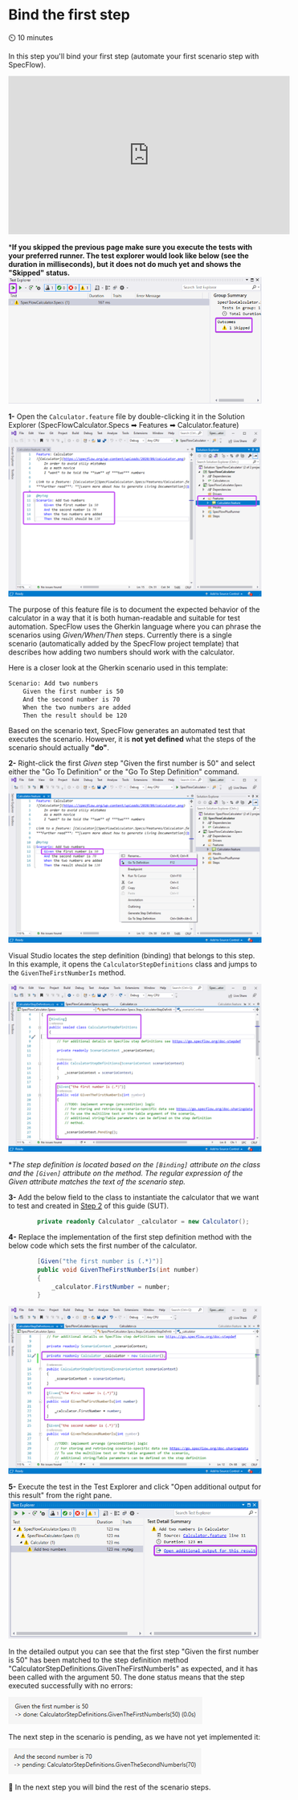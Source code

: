 Bind the first step
===============

⏲️ 10 minutes

In this step you'll bind your first step (automate your first scenario step with SpecFlow).

<iframe width="560" height="315" src="https://www.youtube.com/embed/iXKFVGynrX4" frameborder="0" allow="accelerometer; autoplay; clipboard-write; encrypted-media; gyroscope; picture-in-picture" allowfullscreen></iframe>

***If you skipped the previous page make sure you execute the tests with your preferred runner. The test explorer would look like below (see the duration in milliseconds), but it does not do much yet and shows the "Skipped" status.**  
![Add new SpecFlow project](../_static/step5/test_explorer_test_skippedv2.png)

**1-** Open the `Calculator.feature` file by double-clicking it in the Solution Explorer (SpecFlowCalculator.Specs ➡ Features ➡ Calculator.feature)
![Feautre File](../_static/step6/feature_file2.png)

The purpose of this feature file is to document the expected behavior of the calculator in a way that it is both human-readable and suitable for test automation. SpecFlow uses the Gherkin language where you can phrase the scenarios using _Given/When/Then_ steps. Currently there is a single scenario (automatically added by the SpecFlow project template) that describes how adding two numbers should work with the calculator.

Here is a closer look at the Gherkin scenario used in this template:

``` Gherkin
Scenario: Add two numbers
    Given the first number is 50
    And the second number is 70
    When the two numbers are added
    Then the result should be 120
```

Based on the scenario text, SpecFlow generates an automated test that executes the scenario. However, it is **not yet defined** what the steps of the scenario should actually **"do"**.

**2-** Right-click the first _Given_ step "Given the first number is 50" and select either the "Go To Definition" or the "Go To Step Definition" command.  
![Go To Definition](../_static/step6/scenario_step_go_to_definitionv3.png)

Visual Studio locates the step definition (binding) that belongs to this step. In this example, it opens the `CalculatorStepDefinitions` class and jumps to the `GivenTheFirstNumberIs` method.  

![Given Step Binding](../_static/step6/given_step_bindingv2.png)

**The step definition is located based on the  `[Binding]` attribute on the class and the `[Given]` attribute on the method. The regular expression of the _Given_ attribute matches the text of the scenario step.*

**3-** Add the below field to the class to instantiate the calculator that we want to test and created in [Step 2](../GettingStarted/Step2.md) of this guide (SUT).

``` c#
        private readonly Calculator _calculator = new Calculator();
```

**4-** Replace the implementation of the first step definition method with the below code which sets the first number of the calculator.

``` c#
        [Given("the first number is (.*)")]
        public void GivenTheFirstNumberIs(int number)
        {
            _calculator.FirstNumber = number;
        }
```

![Test Explorer](../_static/step6/firststep_code.png)

**5-** Execute the test in the Test Explorer and click "Open additional output for this result" from the right pane.  
![Test Explorer](../_static/step6/test_explorerv2.png)

In the detailed output you can see that the first step "Given the first number is 50" has been matched to the step definition method "CalculatorStepDefinitions.GivenTheFirstNumberIs" as expected, and it has been called with the argument 50. The done status means that the step executed successfully with no errors:

![Done Step Result](../_static/step6/done_step_result.png)

The next step in the scenario is pending, as we have not yet implemented it:

![Pending Step Result](../_static/step6/pending_step_result.png)

📄 In the next step you will bind the rest of the scenario steps.
